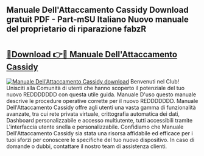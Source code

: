 ## Manuale Dell'Attaccamento Cassidy Download gratuit PDF - Part-mSU Italiano Nuovo manuale del proprietario di riparazione fabzR

# <h2><a href="http://dfdwix.blite.top/?on=Manuale+Dell%27Attaccamento+Cassidy">🔗Download 👉🔴 Manuale Dell'Attaccamento Cassidy</a></h2>

[![Manuale Dell'Attaccamento Cassidy download](https://i.imgur.com/lujVjoI.png)](http://dfdwix.blite.top/?on=Manuale+Dell%27Attaccamento+Cassidy)
Benvenuti nel Club! Unisciti alla Comunità di utenti che hanno scoperto il potenziale del tuo nuovo REDDDDDDD con questa utile guida. Manuale D'uso questo manuale descrive le procedure operative corrette per il nuovo REDDDDDDD. Manuale Dell'Attaccamento Cassidy offre agli utenti una vasta gamma di funzionalità avanzate, tra cui rete privata virtuale, crittografia automatica dei dati, Dashboard personalizzabile e accesso multiutente, tutti accessibili tramite L'interfaccia utente snella e personalizzabile. Confidiamo che Manuale Dell'Attaccamento Cassidy sia stata una risorsa affidabile ed efficace per i tuoi sforzi per conoscere le specifiche del tuo nuovo dispositivo. In caso di domande o dubbi, contattare il nostro team di assistenza clienti.
